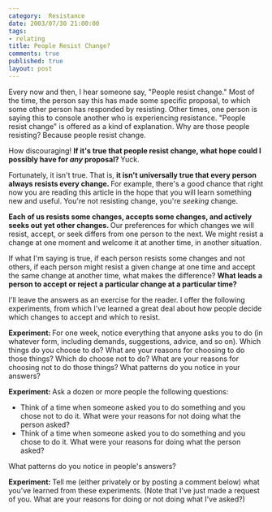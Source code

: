 ```yaml
--- 
category:  Resistance
date: 2003/07/30 21:00:00
tags: 
- relating
title: People Resist Change?
comments: true
published: true
layout: post
---
```


<p> Every now and then, I hear someone say, "People resist change." Most of the time, the person say this has made some specific proposal, to which some other person has responded by resisting. Other times, one person is saying this to console another who is experiencing resistance. "People resist change" is offered as a kind of explanation. Why are those people resisting? Because people resist change. </p>
<p> How discouraging! <strong>If it's true that people resist change, what hope could I possibly have for <em>any</em> proposal? </strong> Yuck. </p>
<p> Fortunately, it isn't true. That is, <strong> it isn't universally true that every person always resists every change. </strong> For example, there's a good chance that right now you are reading this article in the hope that you will learn something new and useful. You're not resisting change, you're <em>seeking</em> change. </p>
<p>
<strong> Each of us resists some changes, accepts some changes, and actively seeks out yet other changes. </strong> Our preferences for which changes we will resist, accept, or seek differs from one person to the next. We might resist a change at one moment and welcome it at another time, in another situation. </p>
<p> If what I'm saying is true, if each person resists some changes and not others, if each person might resist a given change at one time and accept the same change at another time, what makes the difference? <strong> What leads a person to accept or reject a particular change at a particular time? </strong>
</p>
<p> I'll leave the answers as an exercise for the reader. I offer the following experiments, from which I've learned a great deal about how people decide which changes to accept and which to resist. </p>
<p>
<strong> Experiment: </strong> For one week, notice everything that anyone asks you to do (in whatever form, including demands, suggestions, advice, and so on). Which things do you choose to do? What are your reasons for choosing to do those things? Which do choose not to do? What are your reasons for choosing not to do those things? What patterns do you notice in your answers? </p>
<p>
<strong> Experiment: </strong> Ask a dozen or more people the following questions: </p>
<ul>
<li>Think of a time when someone asked you to do something     and you chose not to do it.     What were your reasons     for not doing what the person asked? </li>
<li>Think of a time when someone asked you to do something     and you chose to do it.     What were your reasons     for doing what the person asked? </li>
</ul>
<p> What patterns do you notice in people's answers? </p>
<p>
<strong> Experiment: </strong> Tell me (either privately or by posting a comment below) what you've learned from these experiments. (Note that I've just made a request of you. What are your reasons for doing or not doing what I've asked?) </p>
